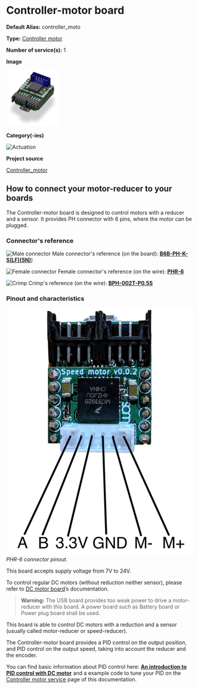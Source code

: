 # Controller-motor board
<div class="cust_sheet" markdown="1">
<p class="cust_sheet-title" markdown="1"><strong>Default Alias:</strong> controller_moto</p>
<p class="cust_sheet-title" markdown="1"><strong>Type:</strong> <a href="../../software/services_list/controller-motor.md">Controller motor</a></p>
<p class="cust_sheet-title" markdown="1"><strong>Number of service(s):</strong> 1</p>
<p class="cust_sheet-title" markdown="1"><strong>Image</strong></p>
<p class="cust_indent" markdown="1"><img height="150" src="../../../_assets/img/controller-motor-service.png"></p>
<p class="cust_sheet-title" markdown="1"><strong>Category(-ies)</strong></p>
<p class="cust_indent" markdown="1">
<img height="50" src="../../../_assets/img/sticker-actuation.png" title="Actuation">
</p>
<p class="cust_sheet-title" markdown="1"><strong>Project source </strong></p>
<a class="github-button" data-size="large" aria-label="Star Luos-io/Luos on GitHub" href="https://github.com/Luos-io/Examples/blob/master/Projects/l0/Controller_motor" target="_blank">Controller_motor</a>
</div>

## How to connect your motor-reducer to your boards

The Controller-motor board is designed to control motors with a reducer and a sensor. It provides PH connector with 6 pins, where the motor can be plugged.

### Connector's reference

![Male connector](../../../_assets/img/ctrl_mot_male_connector.png) Male connector's reference (on the board): <a href="https://octopart.com/b6b-ph-k-s%28lf%29%28sn%29-jst-248872" target="_blank">**B6B-PH-K-S(LF)(SN)**</a>)

![Female connector](../../../_assets/img/ctrl_mot_female_connector.png) Female connector's reference (on the wire): <a href="https://octopart.com/phr-6-jst-279165" target="_blank">**PHR-6**</a>

![Crimp](../../../_assets/img/ctrl_mot_crimp.png) Crimp's reference (on the wire): <a href="https://octopart.com/bph-002t-p0.5s-jst-8407485" target="_blank">**BPH-002T-P0.5S**</a>

### Pinout and characteristics

![Pinout](../../../_assets/img/controller_motor_pinout.png)<br />*PHR-6 connector pinout.*


This board accepts supply voltage from 7V to 24V.

To control regular DC motors (without reduction neither sensor), please refer to [DC motor board](./dc-motor.md)’s documentation.

> **Warning:** The USB board provides too weak power to drive a motor-reducer with this board. A power board such as Battery board or Power plug board shall be used.

This board is able to control DC motors with a reduction and a sensor (usually called motor-reducer or speed-reducer).

The Controller-motor board provides a PID control on the output position, and PID control on the output speed, taking into account the reducer and the encoder.

You can find basic information about PID control here: <a href="https://medium.com/luosrobotics/an-introduction-to-pid-control-with-dc-motor-1fa3b26ec661" target="_blank">**An introduction to PID control with DC motor**</a> and a example code to tune your PID on the [Controller motor service](../../software/services_list/controller-motor.md) page of this documentation.


